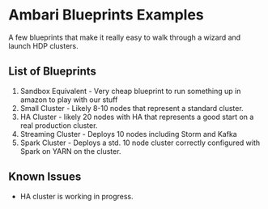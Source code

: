 # Ambari Blueprints Examples

A few blueprints that make it really easy to walk through a wizard and launch HDP clusters.

## List of Blueprints

1. Sandbox Equivalent - Very cheap blueprint to run something up in amazon to play with our stuff
2. Small Cluster - Likely 8-10 nodes that represent a standard cluster.
3. HA Cluster - likely 20 nodes with HA that represents a good start on a real production cluster.
4. Streaming Cluster - Deploys 10 nodes including Storm and Kafka
5. Spark Cluster - Deploys a std. 10 node cluster correctly configured with Spark on YARN on the cluster.

## Known Issues
- HA cluster is working in progress.
